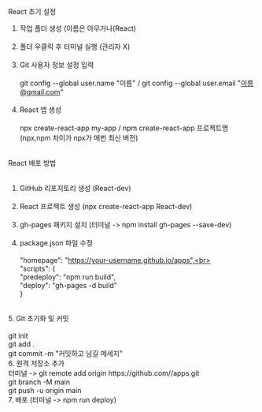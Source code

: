 React 초기 설정 <br>
1. 작업 폴더 생성 (이름은 아무거나(React) <br><br>
2. 폴더 우클릭 후 터미널 실행 (관리자 X) <br><br>
3. Git 사용자 정보 설정 입력 <br><br>
git config --global user.name "이름" / git config --global user.email "이름@gmail.com" <br><br>
4. React 앱 생성 <br><br>
npx create-react-app my-app / npm create-react-app 프로젝트명 (npx,npm 차이가 npx가 매번 최신 버전) <br><br>

React 배포 방법 <br><br>
1. GitHub 리포지토리 생성 (React-dev) <br><br>
2. React 프로젝트 생성 (npx create-react-app React-dev) <br><br>
3. gh-pages 패키지 설치 (터미널 -> npm install gh-pages --save-dev) <br><br>
4. package.json 파일 수정 <br><br>
"homepage": "https://your-username.github.io/apps",<br> <br>
"scripts": { <br>
  "predeploy": "npm run build", <br>
  "deploy": "gh-pages -d build" <br>
} 
<br>
5. Git 초기화 및 커밋 <br><br>
   git init <br>
   git add . <br>
   git commit -m "커밋하고 남길 메세지" <br>
6. 원격 저장소 추가 <br>
     터미널 -> git remote add origin https://github.com/<your-username>/apps.git <br>
   git branch -M main <br>
   git push -u origin main <br>
7. 배포 (터미널 -> npm run deploy)
